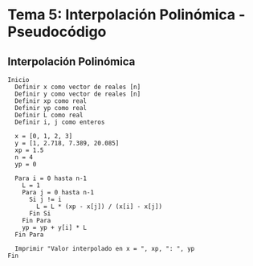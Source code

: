 # Tema 5: Interpolación Polinómica - Pseudocódigo
## Interpolación Polinómica
    Inicio
      Definir x como vector de reales [n]
      Definir y como vector de reales [n]
      Definir xp como real
      Definir yp como real
      Definir L como real
      Definir i, j como enteros
    
      x = [0, 1, 2, 3]
      y = [1, 2.718, 7.389, 20.085]
      xp = 1.5
      n = 4
      yp = 0
    
      Para i = 0 hasta n-1
        L = 1
        Para j = 0 hasta n-1
          Si j != i
            L = L * (xp - x[j]) / (x[i] - x[j])
          Fin Si
        Fin Para
        yp = yp + y[i] * L
      Fin Para
    
      Imprimir "Valor interpolado en x = ", xp, ": ", yp
    Fin
